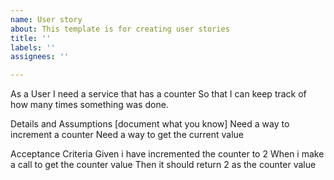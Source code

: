 ```yaml
---
name: User story
about: This template is for creating user stories
title: ''
labels: ''
assignees: ''

---
```


As a User
I need a service that has a counter
So that I can keep track of how many times something was done.

Details and Assumptions
[document what you know]
Need a way to increment a counter
Need a way to get the current value

Acceptance Criteria
Given i have incremented the counter to 2
When i make a call to get the counter value
Then it should return 2 as the counter value
